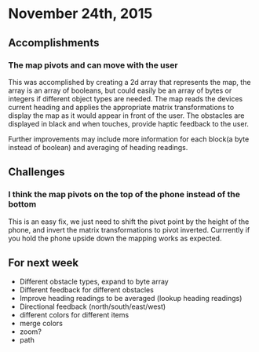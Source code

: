 
# November 24th, 2015

## Accomplishments

### The map pivots and can move with the user 

This was accomplished by creating a 2d array that represents the map, the array is an array of booleans, but could easily be an array of bytes or integers if different object types are needed. The map reads the devices current heading and applies the appropriate matrix transformations to display the map as it would appear in front of the user. The obstacles are displayed in black and when touches, provide haptic feedback to the user. 

Further improvements may include more information for each block(a byte instead of boolean) and averaging of heading readings.

## Challenges

### I think the map pivots on the top of the phone instead of the bottom

This is an easy fix, we just need to shift the pivot point by the height of the phone, and invert the matrix transformations to pivot inverted. Currrently if you hold the phone upside down the mapping works as expected. 

## For next week

* Different obstacle types, expand to byte array
* Different feedback for different obstacles
* Improve heading readings to be averaged (lookup heading readings)
* Directional feedback (north/south/east/west)
* different colors for different items
* merge colors
* zoom?
* path


